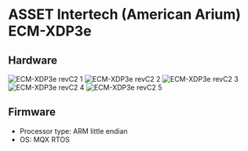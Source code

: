 # ASSET Intertech (American Arium) ECM-XDP3e
## Hardware
![ECM-XDP3e revC2 1](https://github.com/Necrosys/x86-JTAG-Information/blob/master/Hardware/ECM-XDP3e/ECM-XDP3e_revC2_1.jpg)
![ECM-XDP3e revC2 2](https://github.com/Necrosys/x86-JTAG-Information/blob/master/Hardware/ECM-XDP3e/ECM-XDP3e_revC2_2.jpg)
![ECM-XDP3e revC2 3](https://github.com/Necrosys/x86-JTAG-Information/blob/master/Hardware/ECM-XDP3e/ECM-XDP3e_revC2_3.jpg)
![ECM-XDP3e revC2 4](https://github.com/Necrosys/x86-JTAG-Information/blob/master/Hardware/ECM-XDP3e/ECM-XDP3e_revC2_4.jpg)
![ECM-XDP3e revC2 5](https://github.com/Necrosys/x86-JTAG-Information/blob/master/Hardware/ECM-XDP3e/ECM-XDP3e_revC2_5.jpg)
## Firmware
* Processor type: ARM little endian
* OS: MQX RTOS
